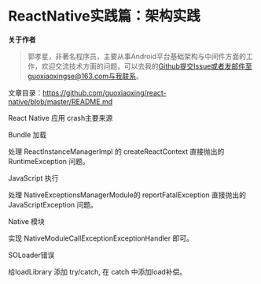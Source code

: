# ReactNative实践篇：架构实践

**关于作者**

>郭孝星，非著名程序员，主要从事Android平台基础架构与中间件方面的工作，欢迎交流技术方面的问题，可以去我的[Github](https://github.com/guoxiaoxing)提交Issue或者发邮件至guoxiaoxingse@163.com与我联系。

文章目录：https://github.com/guoxiaoxing/react-native/blob/master/README.md

React Native 应用 crash主要来源

Bundle 加载

处理 ReactInstanceManagerImpl 的 createReactContext 直接抛出的 RuntimeException 问题。


JavaScript 执行

处理 NativeExceptionsManagerModule的 reportFatalException 直接抛出的 JavaScriptException 问题。


Native 模块

实现 NativeModuleCallExceptionExceptionHandler 即可。


SOLoader错误

给loadLibrary 添加 try/catch, 在 catch 中添加load补偿。